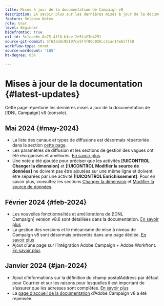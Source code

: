 ```yaml
---
title: Mises à jour de la documentation de Campaign v8
description: En savoir plus sur les dernières mises à jour de la documentation de Campaign v8
feature: Release Notes
role: User
level: Beginner
hidefromtoc: true
exl-id: 3c1cae6e-0a75-4f18-b1ee-2d5fa23b4251
source-git-commit: 5f62addc95197ce5f4f80c026cc51ac14e61ff58
workflow-type: tm+mt
source-wordcount: '185'
ht-degree: 85%

---
```


# Mises à jour de la documentation {#latest-updates}

Cette page répertorie les dernières mises à jour de la documentation de [!DNL Campaign] v8 (console).


## Mai 2024 {#may-2024}

* La liste des canaux et types de diffusions est désormais répertoriée dans la section [cette page](create-message.md).
* Les paramètres de diffusion et les sections de gestion des vagues ont été réorganisés et améliorés. [En savoir plus](../send/configure-and-send.md).
* Une note a été ajoutée pour préciser que les activités **[!UICONTROL Changer la dimension]** et **[!UICONTROL Modifier la source de données]** ne doivent pas être ajoutées sur une même ligne et doivent être séparées par une activité **[!UICONTROL Enrichissement]**. Pour en savoir plus, consultez les sections [Changer la dimension](../../automation/workflow/change-dimension.md) et [Modifier la source de données](../../automation/workflow/change-data-source.md).

## Février 2024 {#feb-2024}

* Les nouvelles fonctionnalités et améliorations de [!DNL Campaign] version v8.6 sont détaillées dans la documentation. [En savoir plus](release-notes.md)
* La gestion des versions et le mécanisme de mise à niveau de Campaign v8 sont désormais présentés dans une page dédiée. [En savoir plus](upgrades.md)
* Ajout d’une page sur l’intégration Adobe Campaign + Adobe Workfront. [En savoir plus](../connect/ac-workfront.md)

## Janvier 2024 {#jan-2024}

* Ajout d’informations sur la définition du champ postalAddress par défaut pour Courrier et sur les raisons pour lesquelles il est important de s’assurer que les adresses sont complètes. [En savoir plus](../send/direct-mail.md)
* La [page d’accueil de la documentation](../campaign-home.md) d’Adobe Campaign v8 a été repensée.

